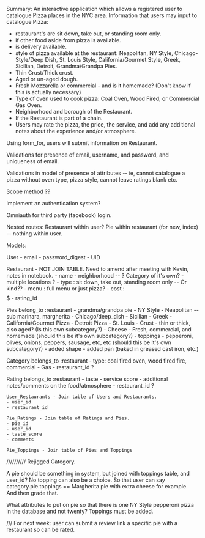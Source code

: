 Summary: An interactive application which allows a registered user to catalogue Pizza places in the NYC area.
Information that users may input to catalogue Pizza:

  - restaurant's are sit down, take out, or standing room only.
  - if other food aside from pizza is available.
  - is delivery available.
  - style of pizza available at the restaurant: Neapolitan, NY Style, Chicago-Style/Deep Dish, St. Louis Style, California/Gourmet Style, Greek, Sicilian, Detroit, Grandma/Grandpa Pies.
  - Thin Crust/Thick crust.
  - Aged or un-aged dough.
  - Fresh Mozzarella or commercial - and is it homemade? (Don't know if this is actually necessary)
  - Type of oven used to cook pizza: Coal Oven, Wood Fired, or Commercial Gas Oven.
  - Neighborhood and borough of the Restaurant.
  - If the Restaurant is part of a chain.
  - Users may rate the pizza, the price, the service, and add any additional notes about the experience and/or atmosphere.

Using form_for, users will submit information on Restaurant.

Validations for presence of email, username, and password, and uniqueness of email.

Validations in model of presence of attributes -- ie, cannot catalogue a pizza without oven type, pizza style, cannot leave ratings blank etc.

Scope method ??

Implement an authentication system?

Omniauth for third party (facebook) login.

Nested routes: Restaurant within user? Pie within restaurant (for new, index) -- nothing within user.

Models:

  User
    - email
    - password_digest
    - UID

  Restaurant - NOT JOIN TABLE. Need to amend after meeting with Kevin, notes in notebook.
    - name
    - neighborhood -- ? Category of it's own?
    - multiple locations ?
    - type : sit down, take out, standing room only -- Or kind??
    - menu : full menu or just pizza?
    - cost : $$$$$
    - rating_id


  Pies belong_to :restaurant
    - grandma/grandpa pie
    - NY Style
    - Neapolitan -- sub marinara, margherita
    - Chicago/deep_dish
    - Sicilian
    - Greek
    - California/Gourmet Pizza
    - Detroit Pizza
    - St. Louis
    - Crust - thin or thick, also aged? (Is this own subcategory?)
    - Cheese - Fresh, commercial, and homemade (should this be it's own subcategory?)
    - toppings - pepperoni, olives, onions, peppers, sausage, etc, etc (should this be it's own subcategory?)
    - added shape
    - added pan (baked in greased cast iron, etc.)
    <!-- - specialty pies -->


  Category belongs_to :restaurant
    <!-- - brick fire -->
    - type: coal fired oven, wood fired fire, commercial - Gas
    - restaurant_id ?

  Rating belongs_to :restaurant
    <!-- - menu goes here?? -->
    - taste
    - service score
    - additional notes/comments on the food/atmosphere
    - restaurant_id ?

  <!-- Menu a category of it's own? -- NOPE
    - full menu
    - only pizza -->

    User_Restaurants - Join table of Users and Restaurants.
    - user_id
    - restaurant_id

    Pie_Ratings - Join table of Ratings and Pies.
    - pie_id
    - user_id
    - taste_score
    - comments

    Pie_Toppings - Join table of Pies and Toppings




  //////////
  Rejigged Category.

  A pie should be something in system, but joined with toppings table, and user_id? No topping can also be a choice. So that user can say category.pie.toppings == Margherita pie with extra cheese for example. And then grade that.

  What attributes to put on pie so that there is one NY Style pepperoni pizza in the database and not twenty? Toppings must be added.


  /// For next week:
  user can submit a review
  link a specific pie with a restaurant so can be rated. 
